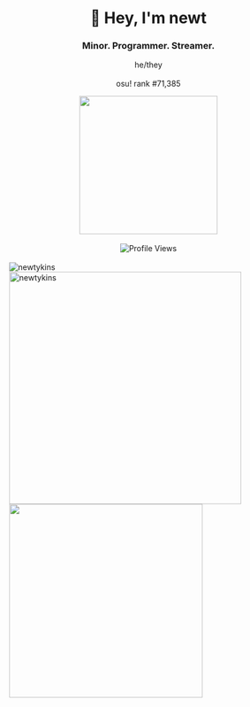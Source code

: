 <div align="center">
    <p>
        <h1>🌸 Hey, I'm newt</h1>
        <h3>Minor. Programmer. Streamer.</h3>
        <span>he/they</span><br><br>
        <span>osu! rank <!--osu-global-rank-->#71,385<!--osu-global-rank--></span>
    </p>
    <img src="cat.gif" height="250"><br><br>
    <img src="https://komarev.com/ghpvc/?username=newtykins&color=FAC151" alt="Profile Views">
</div>

<br>

<div>
    <img src="https://github-readme-stats.vercel.app/api/top-langs?username=newtykins&show_icons=true&locale=en&layout=compact" alt="newtykins">
    <img src="https://github-readme-stats.vercel.app/api?username=newtykins&show_icons=true&locale=en" alt="newtykins" width="420">
    <img src="https://spotify-github-profile.vercel.app/api/view?uid=31f5j3pn6dafanybum4r4fwsppea&cover_image=false&theme=default" width="350">
</div>
